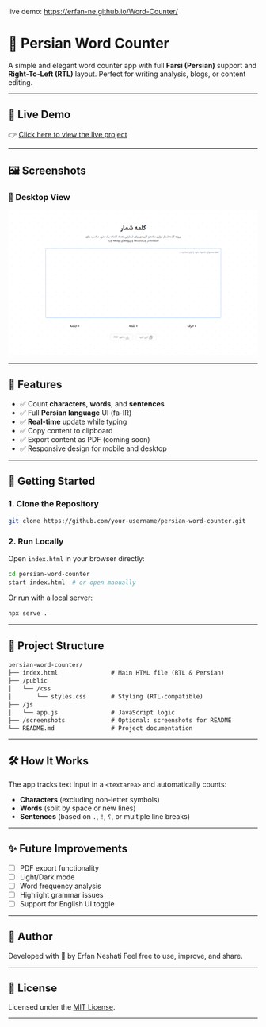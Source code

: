 live demo: https://erfan-ne.github.io/Word-Counter/

# 📝 Persian Word Counter

A simple and elegant word counter app with full **Farsi (Persian)** support and **Right-To-Left (RTL)** layout. Perfect for writing analysis, blogs, or content editing.

---

## 🔗 Live Demo

👉 [Click here to view the live project](https://erfan-ne.github.io/Word-Counter/)

---

## 🖼️ Screenshots

### 📱 Desktop View

![Word Counter Screenshot](https://github.com/erfan-ne/Word-Counter/blob/master/public/Word-Counter_Screenshot.png)

---

## 📌 Features

- ✅ Count **characters**, **words**, and **sentences**
- ✅ Full **Persian language** UI (fa-IR)
- ✅ **Real-time** update while typing
- ✅ Copy content to clipboard
- ✅ Export content as PDF (coming soon)
- ✅ Responsive design for mobile and desktop

---

## 🚀 Getting Started

### 1. Clone the Repository

```bash
git clone https://github.com/your-username/persian-word-counter.git
```

### 2. Run Locally

Open `index.html` in your browser directly:

```bash
cd persian-word-counter
start index.html  # or open manually
```

Or run with a local server:

```bash
npx serve .
```

---

## 📁 Project Structure

```
persian-word-counter/
├── index.html               # Main HTML file (RTL & Persian)
├── /public
│   └── /css
│       └── styles.css       # Styling (RTL-compatible)
├── /js
│   └── app.js               # JavaScript logic
├── /screenshots             # Optional: screenshots for README
└── README.md                # Project documentation
```

---

## 🛠 How It Works

The app tracks text input in a `<textarea>` and automatically counts:

- **Characters** (excluding non-letter symbols)
- **Words** (split by space or new lines)
- **Sentences** (based on `.`, `!`, `؟`, or multiple line breaks)

---

## ✨ Future Improvements

- [ ] PDF export functionality
- [ ] Light/Dark mode
- [ ] Word frequency analysis
- [ ] Highlight grammar issues
- [ ] Support for English UI toggle

---

## 👤 Author

Developed with 💙 by Erfan Neshati
Feel free to use, improve, and share.

---

## 📄 License

Licensed under the [MIT License](LICENSE).

---
